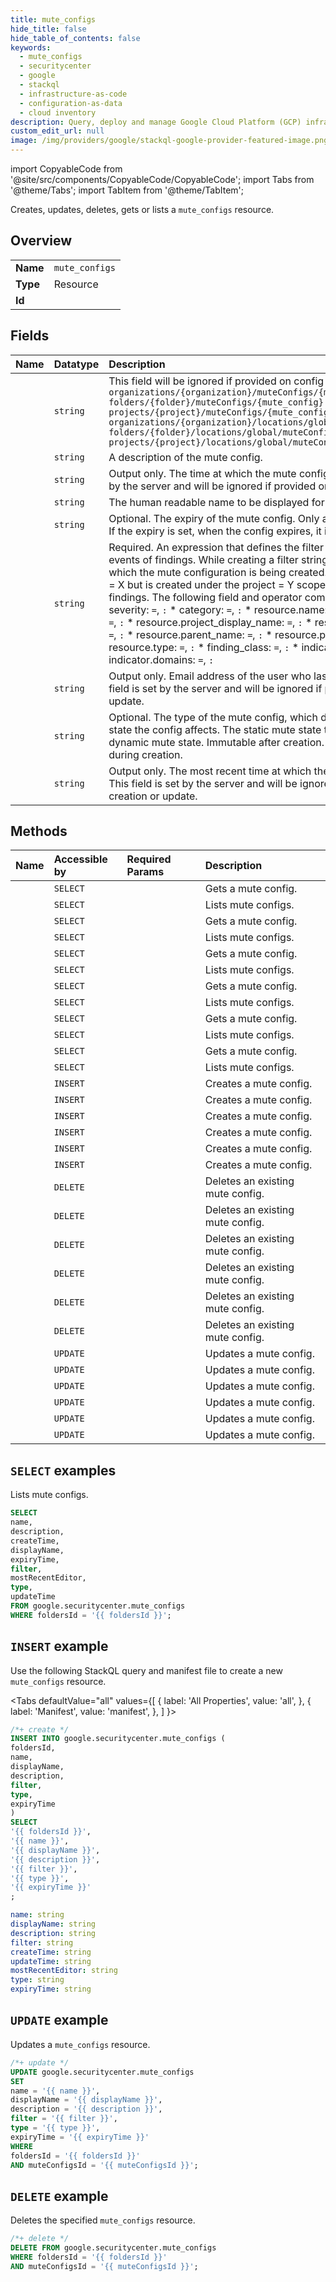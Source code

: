 ```yaml
---
title: mute_configs
hide_title: false
hide_table_of_contents: false
keywords:
  - mute_configs
  - securitycenter
  - google
  - stackql
  - infrastructure-as-code
  - configuration-as-data
  - cloud inventory
description: Query, deploy and manage Google Cloud Platform (GCP) infrastructure and resources using SQL
custom_edit_url: null
image: /img/providers/google/stackql-google-provider-featured-image.png
---
```


import CopyableCode from '@site/src/components/CopyableCode/CopyableCode';
import Tabs from '@theme/Tabs';
import TabItem from '@theme/TabItem';

Creates, updates, deletes, gets or lists a <code>mute_configs</code> resource.

## Overview
<table><tbody>
<tr><td><b>Name</b></td><td><code>mute_configs</code></td></tr>
<tr><td><b>Type</b></td><td>Resource</td></tr>
<tr><td><b>Id</b></td><td><CopyableCode code="google.securitycenter.mute_configs" /></td></tr>
</tbody></table>

## Fields
| Name | Datatype | Description |
|:-----|:---------|:------------|
| <CopyableCode code="name" /> | `string` | This field will be ignored if provided on config creation. Format `organizations/{organization}/muteConfigs/{mute_config}` `folders/{folder}/muteConfigs/{mute_config}` `projects/{project}/muteConfigs/{mute_config}` `organizations/{organization}/locations/global/muteConfigs/{mute_config}` `folders/{folder}/locations/global/muteConfigs/{mute_config}` `projects/{project}/locations/global/muteConfigs/{mute_config}` |
| <CopyableCode code="description" /> | `string` | A description of the mute config. |
| <CopyableCode code="createTime" /> | `string` | Output only. The time at which the mute config was created. This field is set by the server and will be ignored if provided on config creation. |
| <CopyableCode code="displayName" /> | `string` | The human readable name to be displayed for the mute config. |
| <CopyableCode code="expiryTime" /> | `string` | Optional. The expiry of the mute config. Only applicable for dynamic configs. If the expiry is set, when the config expires, it is removed from all findings. |
| <CopyableCode code="filter" /> | `string` | Required. An expression that defines the filter to apply across create/update events of findings. While creating a filter string, be mindful of the scope in which the mute configuration is being created. E.g., If a filter contains project = X but is created under the project = Y scope, it might not match any findings. The following field and operator combinations are supported: * severity: `=`, `:` * category: `=`, `:` * resource.name: `=`, `:` * resource.project_name: `=`, `:` * resource.project_display_name: `=`, `:` * resource.folders.resource_folder: `=`, `:` * resource.parent_name: `=`, `:` * resource.parent_display_name: `=`, `:` * resource.type: `=`, `:` * finding_class: `=`, `:` * indicator.ip_addresses: `=`, `:` * indicator.domains: `=`, `:` |
| <CopyableCode code="mostRecentEditor" /> | `string` | Output only. Email address of the user who last edited the mute config. This field is set by the server and will be ignored if provided on config creation or update. |
| <CopyableCode code="type" /> | `string` | Optional. The type of the mute config, which determines what type of mute state the config affects. The static mute state takes precedence over the dynamic mute state. Immutable after creation. STATIC by default if not set during creation. |
| <CopyableCode code="updateTime" /> | `string` | Output only. The most recent time at which the mute config was updated. This field is set by the server and will be ignored if provided on config creation or update. |

## Methods
| Name | Accessible by | Required Params | Description |
|:-----|:--------------|:----------------|:------------|
| <CopyableCode code="folders_locations_mute_configs_get" /> | `SELECT` | <CopyableCode code="foldersId, locationsId, muteConfigsId" /> | Gets a mute config. |
| <CopyableCode code="folders_locations_mute_configs_list" /> | `SELECT` | <CopyableCode code="foldersId, locationsId" /> | Lists mute configs. |
| <CopyableCode code="folders_mute_configs_get" /> | `SELECT` | <CopyableCode code="foldersId, muteConfigsId" /> | Gets a mute config. |
| <CopyableCode code="folders_mute_configs_list" /> | `SELECT` | <CopyableCode code="foldersId" /> | Lists mute configs. |
| <CopyableCode code="organizations_locations_mute_configs_get" /> | `SELECT` | <CopyableCode code="locationsId, muteConfigsId, organizationsId" /> | Gets a mute config. |
| <CopyableCode code="organizations_locations_mute_configs_list" /> | `SELECT` | <CopyableCode code="locationsId, organizationsId" /> | Lists mute configs. |
| <CopyableCode code="organizations_mute_configs_get" /> | `SELECT` | <CopyableCode code="muteConfigsId, organizationsId" /> | Gets a mute config. |
| <CopyableCode code="organizations_mute_configs_list" /> | `SELECT` | <CopyableCode code="organizationsId" /> | Lists mute configs. |
| <CopyableCode code="projects_locations_mute_configs_get" /> | `SELECT` | <CopyableCode code="locationsId, muteConfigsId, projectsId" /> | Gets a mute config. |
| <CopyableCode code="projects_locations_mute_configs_list" /> | `SELECT` | <CopyableCode code="locationsId, projectsId" /> | Lists mute configs. |
| <CopyableCode code="projects_mute_configs_get" /> | `SELECT` | <CopyableCode code="muteConfigsId, projectsId" /> | Gets a mute config. |
| <CopyableCode code="projects_mute_configs_list" /> | `SELECT` | <CopyableCode code="projectsId" /> | Lists mute configs. |
| <CopyableCode code="folders_locations_mute_configs_create" /> | `INSERT` | <CopyableCode code="foldersId, locationsId" /> | Creates a mute config. |
| <CopyableCode code="folders_mute_configs_create" /> | `INSERT` | <CopyableCode code="foldersId" /> | Creates a mute config. |
| <CopyableCode code="organizations_locations_mute_configs_create" /> | `INSERT` | <CopyableCode code="locationsId, organizationsId" /> | Creates a mute config. |
| <CopyableCode code="organizations_mute_configs_create" /> | `INSERT` | <CopyableCode code="organizationsId" /> | Creates a mute config. |
| <CopyableCode code="projects_locations_mute_configs_create" /> | `INSERT` | <CopyableCode code="locationsId, projectsId" /> | Creates a mute config. |
| <CopyableCode code="projects_mute_configs_create" /> | `INSERT` | <CopyableCode code="projectsId" /> | Creates a mute config. |
| <CopyableCode code="folders_locations_mute_configs_delete" /> | `DELETE` | <CopyableCode code="foldersId, locationsId, muteConfigsId" /> | Deletes an existing mute config. |
| <CopyableCode code="folders_mute_configs_delete" /> | `DELETE` | <CopyableCode code="foldersId, muteConfigsId" /> | Deletes an existing mute config. |
| <CopyableCode code="organizations_locations_mute_configs_delete" /> | `DELETE` | <CopyableCode code="locationsId, muteConfigsId, organizationsId" /> | Deletes an existing mute config. |
| <CopyableCode code="organizations_mute_configs_delete" /> | `DELETE` | <CopyableCode code="muteConfigsId, organizationsId" /> | Deletes an existing mute config. |
| <CopyableCode code="projects_locations_mute_configs_delete" /> | `DELETE` | <CopyableCode code="locationsId, muteConfigsId, projectsId" /> | Deletes an existing mute config. |
| <CopyableCode code="projects_mute_configs_delete" /> | `DELETE` | <CopyableCode code="muteConfigsId, projectsId" /> | Deletes an existing mute config. |
| <CopyableCode code="folders_locations_mute_configs_patch" /> | `UPDATE` | <CopyableCode code="foldersId, locationsId, muteConfigsId" /> | Updates a mute config. |
| <CopyableCode code="folders_mute_configs_patch" /> | `UPDATE` | <CopyableCode code="foldersId, muteConfigsId" /> | Updates a mute config. |
| <CopyableCode code="organizations_locations_mute_configs_patch" /> | `UPDATE` | <CopyableCode code="locationsId, muteConfigsId, organizationsId" /> | Updates a mute config. |
| <CopyableCode code="organizations_mute_configs_patch" /> | `UPDATE` | <CopyableCode code="muteConfigsId, organizationsId" /> | Updates a mute config. |
| <CopyableCode code="projects_locations_mute_configs_patch" /> | `UPDATE` | <CopyableCode code="locationsId, muteConfigsId, projectsId" /> | Updates a mute config. |
| <CopyableCode code="projects_mute_configs_patch" /> | `UPDATE` | <CopyableCode code="muteConfigsId, projectsId" /> | Updates a mute config. |

## `SELECT` examples

Lists mute configs.

```sql
SELECT
name,
description,
createTime,
displayName,
expiryTime,
filter,
mostRecentEditor,
type,
updateTime
FROM google.securitycenter.mute_configs
WHERE foldersId = '{{ foldersId }}'; 
```

## `INSERT` example

Use the following StackQL query and manifest file to create a new <code>mute_configs</code> resource.

<Tabs
    defaultValue="all"
    values={[
        { label: 'All Properties', value: 'all', },
        { label: 'Manifest', value: 'manifest', },
    ]
}>
<TabItem value="all">

```sql
/*+ create */
INSERT INTO google.securitycenter.mute_configs (
foldersId,
name,
displayName,
description,
filter,
type,
expiryTime
)
SELECT 
'{{ foldersId }}',
'{{ name }}',
'{{ displayName }}',
'{{ description }}',
'{{ filter }}',
'{{ type }}',
'{{ expiryTime }}'
;
```
</TabItem>
<TabItem value="manifest">

```yaml
name: string
displayName: string
description: string
filter: string
createTime: string
updateTime: string
mostRecentEditor: string
type: string
expiryTime: string

```
</TabItem>
</Tabs>

## `UPDATE` example

Updates a <code>mute_configs</code> resource.

```sql
/*+ update */
UPDATE google.securitycenter.mute_configs
SET 
name = '{{ name }}',
displayName = '{{ displayName }}',
description = '{{ description }}',
filter = '{{ filter }}',
type = '{{ type }}',
expiryTime = '{{ expiryTime }}'
WHERE 
foldersId = '{{ foldersId }}'
AND muteConfigsId = '{{ muteConfigsId }}';
```

## `DELETE` example

Deletes the specified <code>mute_configs</code> resource.

```sql
/*+ delete */
DELETE FROM google.securitycenter.mute_configs
WHERE foldersId = '{{ foldersId }}'
AND muteConfigsId = '{{ muteConfigsId }}';
```
